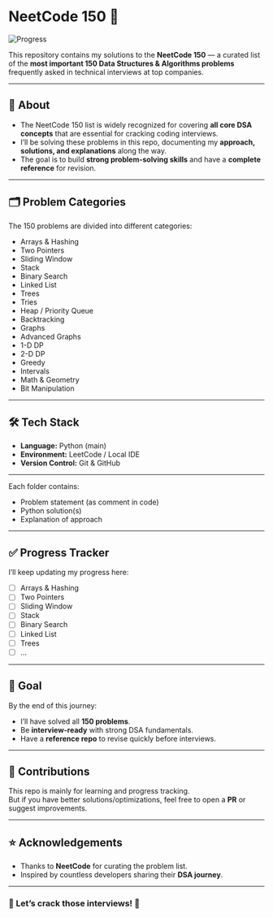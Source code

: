 # NeetCode 150 🚀

![Progress](https://img.shields.io/badge/Progress-0%2F150-blue?style=for-the-badge)

This repository contains my solutions to the **NeetCode 150** — a curated list of the **most important 150 Data Structures & Algorithms problems** frequently asked in technical interviews at top companies.

---

## 📌 About
- The NeetCode 150 list is widely recognized for covering **all core DSA concepts** that are essential for cracking coding interviews.  
- I’ll be solving these problems in this repo, documenting my **approach, solutions, and explanations** along the way.  
- The goal is to build **strong problem-solving skills** and have a **complete reference** for revision.  

---

## 🗂️ Problem Categories
The 150 problems are divided into different categories:

- Arrays & Hashing  
- Two Pointers  
- Sliding Window  
- Stack  
- Binary Search  
- Linked List  
- Trees  
- Tries  
- Heap / Priority Queue  
- Backtracking  
- Graphs  
- Advanced Graphs  
- 1-D DP  
- 2-D DP  
- Greedy  
- Intervals  
- Math & Geometry  
- Bit Manipulation  

---

## 🛠️ Tech Stack
- **Language:** Python (main)  
- **Environment:** LeetCode / Local IDE  
- **Version Control:** Git & GitHub  

---


Each folder contains:
- Problem statement (as comment in code)  
- Python solution(s)  
- Explanation of approach  

---

## ✅ Progress Tracker
I’ll keep updating my progress here:

- [ ] Arrays & Hashing  
- [ ] Two Pointers  
- [ ] Sliding Window  
- [ ] Stack  
- [ ] Binary Search  
- [ ] Linked List  
- [ ] Trees  
- [ ] …  

---

## 🎯 Goal
By the end of this journey:
- I’ll have solved all **150 problems**.  
- Be **interview-ready** with strong DSA fundamentals.  
- Have a **reference repo** to revise quickly before interviews.  

---

## 🤝 Contributions
This repo is mainly for learning and progress tracking.  
But if you have better solutions/optimizations, feel free to open a **PR** or suggest improvements.  

---

## ⭐ Acknowledgements
- Thanks to **NeetCode** for curating the problem list.  
- Inspired by countless developers sharing their **DSA journey**.  

---

### 🚀 Let’s crack those interviews! 💪

